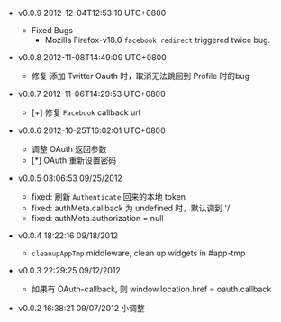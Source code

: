 * v0.0.9 2012-12-04T12:53:10 UTC+0800
  - Fixed Bugs
    * Mozilla Firefox-v18.0 `facebook redirect` triggered twice bug.

* v0.0.8 2012-11-08T14:49:09 UTC+0800
  * 修复 添加 Twitter Oauth 时，取消无法跳回到 Profile 时的bug

* v0.0.7 2012-11-06T14:29:53 UTC+0800
  * [+] 修复 `Facebook` callback url

* v0.0.6 2012-10-25T16:02:01 UTC+0800
  * 调整 OAuth 返回参数
  * [*] OAuth 重新设置密码

* v0.0.5 03:06:53 09/25/2012
  * fixed: 刷新 `Authenticate` 回来的本地 token
  * fixed: authMeta.callback 为 undefined 时，默认调到 '/'
  * fixed: authMeta.authorization = null

* v0.0.4 18:22:16 09/18/2012
  + `cleanupAppTmp` middleware, clean up widgets in #app-tmp

* v0.0.3 22:29:25 09/12/2012
  + 如果有 OAuth-callback, 则 window.location.href = oauth.callback

* v0.0.2 16:38:21 09/07/2012
  小调整
